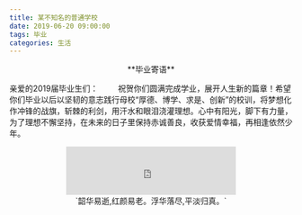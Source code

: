 ```yaml
---
title: 某不知名的普通学校
date: 2019-06-20 09:00:00
tags: 毕业
categories: 生活
---
```


<center>**毕业寄语**</center>

亲爱的2019届毕业生们：
    &nbsp;&nbsp;&nbsp;&nbsp;&nbsp;&nbsp;&nbsp;&nbsp;祝贺你们圆满完成学业，展开人生新的篇章！希望你们毕业以后以坚韧的意志践行母校“厚德、博学、求是、创新”的校训，将梦想化作冲锋的战旗，斩棘的利剑，用汗水和眼泪浇灌理想。心中有阳光，脚下有力量，为了理想不懈坚持，在未来的日子里保持赤诚善良，收获爱情幸福，再相逢依然少年。
<center><iframe frameborder="no" border="0" marginwidth="0" marginheight="0" width="60%" height="86" src="https://cdn.a632079.me/163music.html?playlist=247557"></iframe></center>

<center>   `韶华易逝,红颜易老。浮华落尽,平淡归真。`</center>
